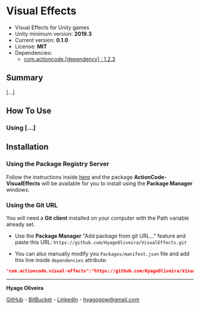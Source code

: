 # Visual Effects

* Visual Effects for Unity games
* Unity minimum version: **2019.3**
* Current version: **0.1.0**
* License: **MIT**
* Dependencies:
	- [com.actioncode.[dependency] : 1.2.3](https://github.com/HyagoOliveira/[dependency]/tree/1.2.3/)

## Summary

[...]

## How To Use

### Using [...]

## Installation

### Using the Package Registry Server

Follow the instructions inside [here](https://cutt.ly/ukvj1c8) and the package **ActionCode-VisualEffects** 
will be available for you to install using the **Package Manager** windows.

### Using the Git URL

You will need a **Git client** installed on your computer with the Path variable already set. 

- Use the **Package Manager** "Add package from git URL..." feature and paste this URL: `https://github.com/HyagoOliveira/VisualEffects.git`

- You can also manually modify you `Packages/manifest.json` file and add this line inside `dependencies` attribute: 

```json
"com.actioncode.visual-effects":"https://github.com/HyagoOliveira/VisualEffects.git"
```

---

**Hyago Oliveira**

[GitHub](https://github.com/HyagoOliveira) -
[BitBucket](https://bitbucket.org/HyagoGow/) -
[LinkedIn](https://www.linkedin.com/in/hyago-oliveira/) -
<hyagogow@gmail.com>